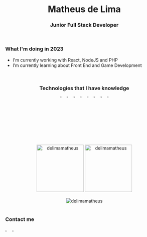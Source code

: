 <div align="center">
   <h1> Matheus de Lima </h1>
   <h3> Junior Full Stack Developer </h3>
</div>

<br>

<div align="left">

   <h3>What I'm doing in 2023</h3>
   <ul>
      <li>I'm currently working with React, NodeJS and PHP</li>
      <li>I’m currently learning about Front End and Game Development</li>
   </ul>

</div>

<br>

<div align="center">

   <h3>Technologies that I have knowledge</h3>
   <!-- Icons -->
   <img align="center" alt="Visual Studio Code" width="3.5%" src="https://img.icons8.com/fluent/48/000000/visual-studio-code-2019.png" />
   <img align="center" alt="HTML5" width="3.5%" src="https://img.icons8.com/color/48/000000/html-5.png" />
   <img align="center" alt="CSS3" width="3.5%" src="https://img.icons8.com/color/48/000000/css3.png" />
   <img align="center" alt="JavaScript" width="3.5%" src="https://user-images.githubusercontent.com/43099410/215182347-afdb965e-4342-4bd0-ad4c-5ed78d8bd8b6.png" />
   <img align="center" alt="React" width="3.5%" src="https://user-images.githubusercontent.com/43099410/215181688-c5c2845f-f9f3-4e70-a13b-13c9e817f6fe.png" />
   <img align="center" alt="SQL" width="3.5%" src="https://img.icons8.com/color/48/000000/sql.png" />
   <img align="center" alt="GIT" width="3.5%" src="https://img.icons8.com/color/48/000000/compare-git.png" />
   <img align="center" alt="GITHUB" width="3.5%" src="https://user-images.githubusercontent.com/43099410/215182222-dd4b7420-4c88-482b-b20c-23bc9175ad1a.png" />   


</div>

<br>

<div align="center">

   <img  height="150em" src="http://github-readme-streak-stats.herokuapp.com?user=delimamatheus&theme=darcula" alt="delimamatheus" />
   <img height="150em" src="https://github-readme-stats-git-masterrstaa-rickstaa.vercel.app/api?username=delimamatheus&show_icons=true&theme=darcula&locale=en" alt="delimamatheus" />
   <br> <br>
   <img src="https://github-profile-trophy.vercel.app/?username=delimamatheus&no-frame=true&margin-w=5&margin-h=5&column=7&theme=algolia&no-bg=true" alt="delimamatheus"/>

</div>

<br>

<div align="left">
   <h3>Contact me</h3>
   <a href="https://linkedin.com/in/mthslm"><img width="3.5%" src="https://user-images.githubusercontent.com/43099410/216975053-16f15369-df32-4e20-a021-db6ee73d4410.png" alt="Linkedin Matheus de Lima"></a>
   <a href="mailto:matheuscontato.delima@gmail.com"><img width="3.5%" src="https://user-images.githubusercontent.com/43099410/216975267-2c21f3c7-57d8-4764-9d35-e3ae45f53182.png" alt="Gmail Matheus de Lima"></a>


</div>
   


<!--
**delimamatheus/delimamatheus** is a ✨ _special_ ✨ repository because its `README.md` (this file) appears on your GitHub profile.

Here are some ideas to get you started:

- 🔭 I’m currently working on ...
- 🌱 I’m currently learning ...
- 👯 I’m looking to collaborate on ...
- 🤔 I’m looking for help with ...
- 💬 Ask me about ...
- 📫 How to reach me: ...
- 😄 Pronouns: ...
- ⚡ Fun fact: ...
-->
